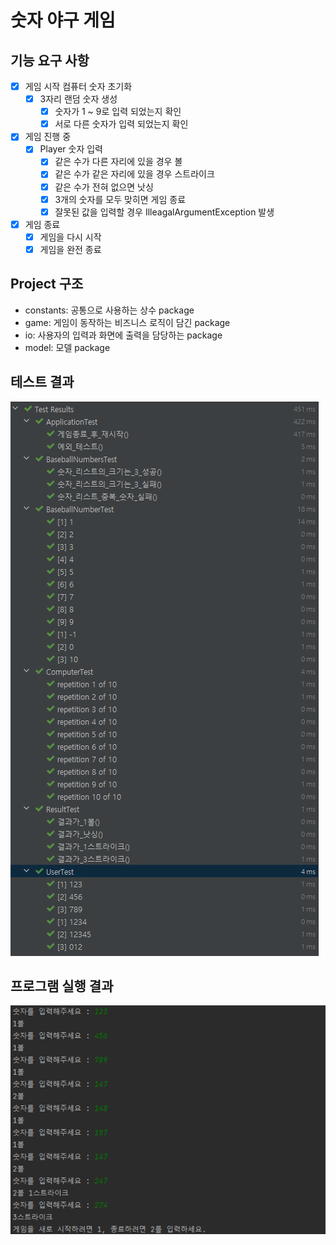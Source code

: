 # 숫자 야구 게임

## 기능 요구 사항

- [x] 게임 시작 컴퓨터 숫자 초기화
    - [x] 3자리 랜덤 숫자 생성
        - [x] 숫자가 1 ~ 9로 입력 되었는지 확인
        - [x] 서로 다른 숫자가 입력 되었는지 확인
- [x] 게임 진행 중
    - [x] Player 숫자 입력
        - [x] 같은 수가 다른 자리에 있을 경우 볼
        - [x] 같은 수가 같은 자리에 있을 경우 스트라이크
        - [x] 같은 수가 전혀 없으면 낫싱
        - [x] 3개의 숫자를 모두 맞히면 게임 종료
        - [x] 잘못된 값을 입력할 경우 IlleagalArgumentException 발생
- [x] 게임 종료
    - [x] 게임을 다시 시작
    - [x] 게임을 완전 종료

## Project 구조
- constants: 공통으로 사용하는 상수 package
- game: 게임이 동작하는 비즈니스 로직이 담긴 package
- io: 사용자의 입력과 화면에 출력을 담당하는 package
- model: 모델 package

## 테스트 결과
![이미지](./result-test.png)

## 프로그램 실행 결과
![이미지2](./result.png)